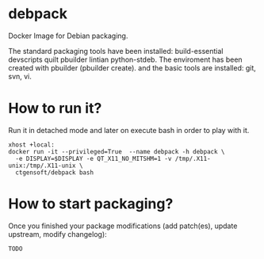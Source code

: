 # debpack
Docker Image for Debian packaging.

The standard packaging tools have been installed: build-essential devscripts quilt pbuilder lintian python-stdeb.
The enviroment has been created with pbuilder (pbuilder create).
and the basic tools are installed: git, svn, vi.

# How to run it?
Run it in detached mode and later on execute bash in order to play with it.

~~~~
xhost +local:
docker run -it --privileged=True  --name debpack -h debpack \
  -e DISPLAY=$DISPLAY -e QT_X11_NO_MITSHM=1 -v /tmp/.X11-unix:/tmp/.X11-unix \
  ctgensoft/debpack bash
~~~~

# How to start packaging?

Once you finished your package modifications (add patch(es), update upstream, modify changelog):
~~~~
TODO
~~~~
